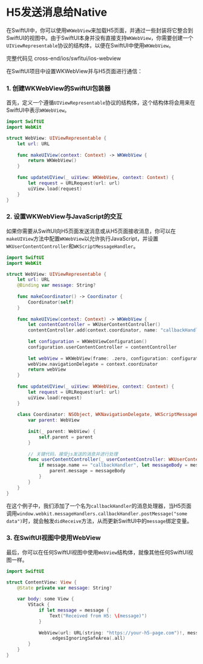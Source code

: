 # H5发送消息给Native
在SwiftUI中，你可以使用`WKWebView`来加载H5页面，并通过一些封装将它整合到SwiftUI的视图中。由于SwiftUI本身并没有直接支持`WKWebView`，你需要创建一个`UIViewRepresentable`协议的结构体，以便在SwiftUI中使用`WKWebView`。

完整代码见 cross-end/ios/swfitui/ios-webview

在SwiftUI项目中设置WKWebView并与H5页面进行通信：

### 1. 创建WKWebView的SwiftUI包装器

首先，定义一个遵循`UIViewRepresentable`协议的结构体，这个结构体将会用来在SwiftUI中表示`WKWebView`。

```swift
import SwiftUI
import WebKit

struct WebView: UIViewRepresentable {
    let url: URL
    
    func makeUIView(context: Context) -> WKWebView {
        return WKWebView()
    }
    
    func updateUIView(_ uiView: WKWebView, context: Context) {
        let request = URLRequest(url: url)
        uiView.load(request)
    }
}
```

### 2. 设置WKWebView与JavaScript的交互

如果你需要从SwiftUI向H5页面发送消息或从H5页面接收消息，你可以在`makeUIView`方法中配置`WKWebView`以允许执行JavaScript，并设置`WKUserContentController`和`WKScriptMessageHandler`。

```swift
import SwiftUI
import WebKit

struct WebView: UIViewRepresentable {
    let url: URL
    @Binding var message: String?
    
    func makeCoordinator() -> Coordinator {
        Coordinator(self)
    }
    
    func makeUIView(context: Context) -> WKWebView {
        let contentController = WKUserContentController()
        contentController.add(context.coordinator, name: "callbackHandler")
        
        let configuration = WKWebViewConfiguration()
        configuration.userContentController = contentController
        
        let webView = WKWebView(frame: .zero, configuration: configuration)
        webView.navigationDelegate = context.coordinator
        return webView
    }
    
    func updateUIView(_ uiView: WKWebView, context: Context) {
        let request = URLRequest(url: url)
        uiView.load(request)
    }
    
    class Coordinator: NSObject, WKNavigationDelegate, WKScriptMessageHandler {
        var parent: WebView
        
        init(_ parent: WebView) {
            self.parent = parent
        }
        
        // 关键代码，接受js发送的消息并进行处理
        func userContentController(_ userContentController: WKUserContentController, didReceive message: WKScriptMessage) {
            if message.name == "callbackHandler", let messageBody = message.body as? String {
                parent.message = messageBody
            }
        }
    }
}
```

在这个例子中，我们添加了一个名为`callbackHandler`的消息处理器，当H5页面调用`window.webkit.messageHandlers.callbackHandler.postMessage("some data")`时，就会触发`didReceive`方法，从而更新SwiftUI中的`message`绑定变量。

### 3. 在SwiftUI视图中使用WebView

最后，你可以在任何SwiftUI视图中使用`WebView`结构体，就像其他任何SwiftUI视图一样。

```swift
import SwiftUI

struct ContentView: View {
    @State private var message: String?
    
    var body: some View {
        VStack {
            if let message = message {
                Text("Received from H5: \(message)")
            }
            
            WebView(url: URL(string: "https://your-h5-page.com")!, message: $message)
                .edgesIgnoringSafeArea(.all)
        }
    }
}
```